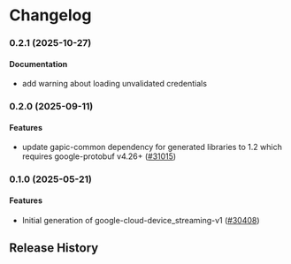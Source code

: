 # Changelog

### 0.2.1 (2025-10-27)

#### Documentation

* add warning about loading unvalidated credentials 

### 0.2.0 (2025-09-11)

#### Features

* update gapic-common dependency for generated libraries to 1.2 which requires google-protobuf v4.26+ ([#31015](https://github.com/googleapis/google-cloud-ruby/issues/31015)) 

### 0.1.0 (2025-05-21)

#### Features

* Initial generation of google-cloud-device_streaming-v1 ([#30408](https://github.com/googleapis/google-cloud-ruby/issues/30408)) 

## Release History
